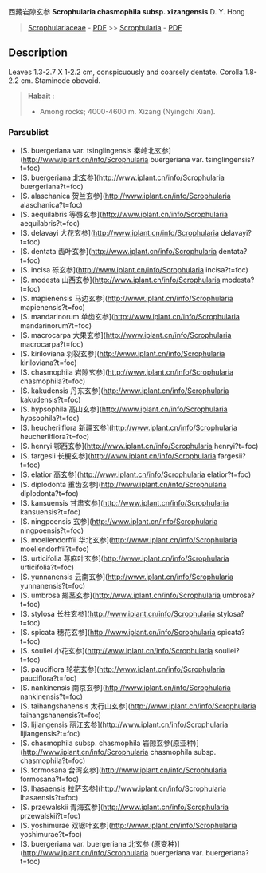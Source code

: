 西藏岩隙玄参 **Scrophularia chasmophila subsp. xizangensis** D. Y. Hong

> [Scrophulariaceae](http://www.iplant.cn/info/Scrophulariaceae?t=foc) - [PDF](http://www.iplant.cn/foc/pdf/Scrophulariaceae.pdf) >> [Scrophularia](http://www.iplant.cn/info/Scrophularia?t=foc) - [PDF](http://www.iplant.cn/foc/pdf/Scrophularia.pdf)
## Description

Leaves 1.3-2.7 X 1-2.2 cm, conspicuously and coarsely dentate. Corolla 1.8-2.2 cm. Staminode obovoid.

> **Habait** : 
>* Among rocks; 4000-4600 m. Xizang (Nyingchi Xian).

### Parsublist

* [S.  buergeriana var. tsinglingensis  秦岭北玄参](http://www.iplant.cn/info/Scrophularia buergeriana var. tsinglingensis?t=foc)
* [S.  buergeriana  北玄参](http://www.iplant.cn/info/Scrophularia buergeriana?t=foc)
* [S.  alaschanica  贺兰玄参](http://www.iplant.cn/info/Scrophularia alaschanica?t=foc)
* [S.  aequilabris  等唇玄参](http://www.iplant.cn/info/Scrophularia aequilabris?t=foc)
* [S.  delavayi  大花玄参](http://www.iplant.cn/info/Scrophularia delavayi?t=foc)
* [S.  dentata  齿叶玄参](http://www.iplant.cn/info/Scrophularia dentata?t=foc)
* [S.  incisa  砾玄参](http://www.iplant.cn/info/Scrophularia incisa?t=foc)
* [S.  modesta  山西玄参](http://www.iplant.cn/info/Scrophularia modesta?t=foc)
* [S.  mapienensis  马边玄参](http://www.iplant.cn/info/Scrophularia mapienensis?t=foc)
* [S.  mandarinorum  单齿玄参](http://www.iplant.cn/info/Scrophularia mandarinorum?t=foc)
* [S.  macrocarpa  大果玄参](http://www.iplant.cn/info/Scrophularia macrocarpa?t=foc)
* [S.  kiriloviana  羽裂玄参](http://www.iplant.cn/info/Scrophularia kiriloviana?t=foc)
* [S.  chasmophila  岩隙玄参](http://www.iplant.cn/info/Scrophularia chasmophila?t=foc)
* [S.  kakudensis  丹东玄参](http://www.iplant.cn/info/Scrophularia kakudensis?t=foc)
* [S.  hypsophila  高山玄参](http://www.iplant.cn/info/Scrophularia hypsophila?t=foc)
* [S.  heucheriiflora  新疆玄参](http://www.iplant.cn/info/Scrophularia heucheriiflora?t=foc)
* [S.  henryi  鄂西玄参](http://www.iplant.cn/info/Scrophularia henryi?t=foc)
* [S.  fargesii  长梗玄参](http://www.iplant.cn/info/Scrophularia fargesii?t=foc)
* [S.  elatior  高玄参](http://www.iplant.cn/info/Scrophularia elatior?t=foc)
* [S.  diplodonta  重齿玄参](http://www.iplant.cn/info/Scrophularia diplodonta?t=foc)
* [S.  kansuensis  甘肃玄参](http://www.iplant.cn/info/Scrophularia kansuensis?t=foc)
* [S.  ningpoensis  玄参](http://www.iplant.cn/info/Scrophularia ningpoensis?t=foc)
* [S.  moellendorffii  华北玄参](http://www.iplant.cn/info/Scrophularia moellendorffii?t=foc)
* [S.  urticifolia  荨麻叶玄参](http://www.iplant.cn/info/Scrophularia urticifolia?t=foc)
* [S.  yunnanensis  云南玄参](http://www.iplant.cn/info/Scrophularia yunnanensis?t=foc)
* [S.  umbrosa  翅茎玄参](http://www.iplant.cn/info/Scrophularia umbrosa?t=foc)
* [S.  stylosa  长柱玄参](http://www.iplant.cn/info/Scrophularia stylosa?t=foc)
* [S.  spicata  穗花玄参](http://www.iplant.cn/info/Scrophularia spicata?t=foc)
* [S.  souliei  小花玄参](http://www.iplant.cn/info/Scrophularia souliei?t=foc)
* [S.  pauciflora  轮花玄参](http://www.iplant.cn/info/Scrophularia pauciflora?t=foc)
* [S.  nankinensis  南京玄参](http://www.iplant.cn/info/Scrophularia nankinensis?t=foc)
* [S.  taihangshanensis  太行山玄参](http://www.iplant.cn/info/Scrophularia taihangshanensis?t=foc)
* [S.  lijiangensis  丽江玄参](http://www.iplant.cn/info/Scrophularia lijiangensis?t=foc)
* [S.  chasmophila subsp. chasmophila  岩隙玄参(原亚种)](http://www.iplant.cn/info/Scrophularia chasmophila subsp. chasmophila?t=foc)
* [S.  formosana  台湾玄参](http://www.iplant.cn/info/Scrophularia formosana?t=foc)
* [S.  lhasaensis  拉萨玄参](http://www.iplant.cn/info/Scrophularia lhasaensis?t=foc)
* [S.  przewalskii  青海玄参](http://www.iplant.cn/info/Scrophularia przewalskii?t=foc)
* [S.  yoshimurae  双锯叶玄参](http://www.iplant.cn/info/Scrophularia yoshimurae?t=foc)
* [S.  buergeriana var. buergeriana  北玄参 (原变种)](http://www.iplant.cn/info/Scrophularia buergeriana var. buergeriana?t=foc)
